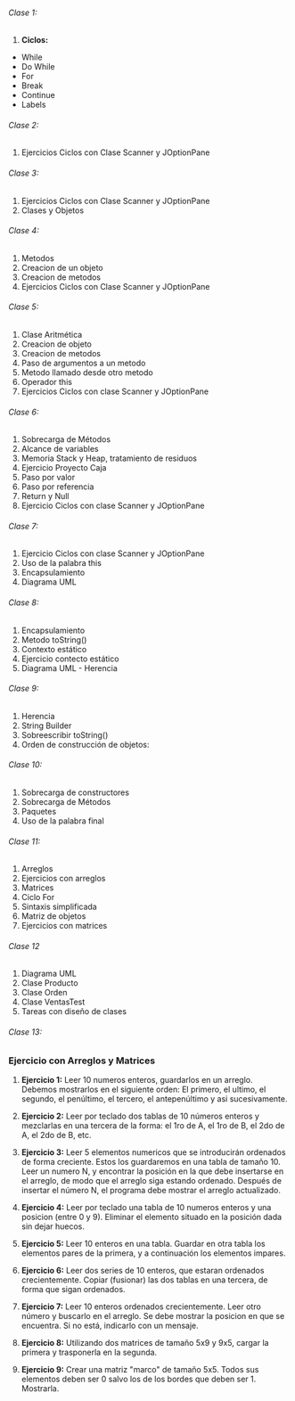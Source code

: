 ###### Clase 1: 

1. **Ciclos:** 

* While
* Do While
* For
* Break
* Continue
* Labels

###### Clase 2:

1. Ejercicios Ciclos con Clase Scanner y JOptionPane

###### Clase 3: 

1. Ejercicios Ciclos con Clase Scanner y JOptionPane
2. Clases y Objetos

###### Clase 4:

1. Metodos
2. Creacion de un objeto
3. Creacion de metodos
4. Ejercicios Ciclos con Clase Scanner y JOptionPane

###### Clase 5:

1. Clase Aritmética
2. Creacion de objeto
3. Creacion de metodos
4. Paso de argumentos a un metodo
5. Metodo llamado desde otro metodo
6. Operador this
7. Ejercicios Ciclos con clase Scanner y JOptionPane

###### Clase 6:

1. Sobrecarga de Métodos
2. Alcance de variables
3. Memoria Stack y Heap, tratamiento de residuos
4. Ejercicio Proyecto Caja
5. Paso por valor
6. Paso por referencia
7. Return y Null
8. Ejercicio Ciclos con clase Scanner y JOptionPane

###### Clase 7:

1. Ejercicio Ciclos con clase Scanner y JOptionPane
2. Uso de la palabra this
3. Encapsulamiento
4. Diagrama UML

###### Clase 8:

1. Encapsulamiento
2. Metodo toString()
3. Contexto estático
4. Ejercicio contecto estático
5. Diagrama UML - Herencia

###### Clase 9:

1. Herencia
2. String Builder
3. Sobreescribir toString()
4. Orden de construcción de objetos:

###### Clase 10:

1. Sobrecarga de constructores
2. Sobrecarga de Métodos
3. Paquetes
4. Uso de la palabra final

###### Clase 11:

1. Arreglos
2. Ejercicios con arreglos
3. Matrices
4. Ciclo For
5. Sintaxis simplificada
6. Matriz de objetos
7. Ejercicios con matrices

###### Clase 12

1. Diagrama UML
2. Clase Producto
3. Clase Orden
4. Clase VentasTest
5. Tareas con diseño de clases

###### Clase 13:

### Ejercicio con Arreglos y Matrices

1. **Ejercicio 1:**
Leer 10 numeros enteros, guardarlos en un arreglo.
Debemos mostrarlos en el siguiente orden:
El primero, el ultimo, el segundo, el penúltimo, el tercero, el antepenúltimo y asi sucesivamente.

2. **Ejercicio 2:**
Leer por teclado dos tablas de 10 números enteros y mezclarlas en una tercera de la forma:
el 1ro de A, el 1ro de B, el 2do de A, el 2do de B, etc.

3. **Ejercicio 3:**
Leer 5 elementos numericos que se introducirán ordenados de forma creciente.
Estos los guardaremos en una tabla de tamaño 10.
Leer un numero N, y encontrar la posición en la que debe insertarse en el arreglo,
de modo que el arreglo siga estando ordenado. Después de insertar el número N,
el programa debe mostrar el arreglo actualizado.

4. **Ejercicio 4:**
Leer por teclado una tabla de 10 numeros enteros y una posicion (entre 0 y 9).
Eliminar el elemento situado en la posición dada sin dejar huecos.

5. **Ejercicio 5:**
Leer 10 enteros en una tabla.
Guardar en otra tabla los elementos pares de la primera, y a continuación los elementos impares.

6. **Ejercicio 6:**
Leer dos series de 10 enteros, que estaran ordenados crecientemente.
Copiar (fusionar) las dos tablas en una tercera, de forma que sigan ordenados.

7. **Ejercicio 7:**
Leer 10 enteros ordenados crecientemente. Leer otro número y buscarlo en el arreglo.
Se debe mostrar la posicion en que se encuentra. Si no está, indicarlo con un mensaje.

8. **Ejercicio 8:**
Utilizando dos matrices de tamaño 5x9 y 9x5, cargar la primera y trasponerla en la segunda.

9. **Ejercicio 9:**
Crear una matriz "marco" de tamaño 5x5. Todos sus elementos deben ser 0 salvo los de los bordes que deben ser 1.
Mostrarla.